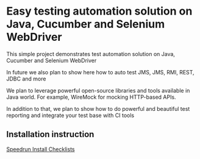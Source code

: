 Easy testing automation solution on Java, Cucumber and Selenium WebDriver 
===========================

This simple project demonstrates test automation solution on Java, Cucumber and Selenium WebDriver

In future we also plan to show here how to auto test JMS, JMS, RMI, REST, JDBC and more

We plan to leverage powerful open-source libraries and tools available in Java world. For example, WireMock for mocking HTTP-based APIs.

In addition to that, we plan to show how to do powerful and beautiful test reporting and integrate your test base with CI tools

## Installation instruction
 [Speedrun Install Checklists](https://github.com/mariaklimenko/jeta/blob/master/jeta-master/speedrun_install_checklist.md)

